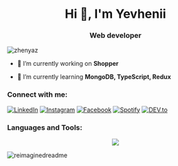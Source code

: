 <h1 align="center">Hi 👋, I'm Yevhenii</h1>
<h3 align="center">Web developer</h3>

<p align="left"> <img src="https://komarev.com/ghpvc/?username=zhenyaz&label=Profile%20views&color=0e75b6&style=flat" alt="zhenyaz" /> </p>

- 🔭 I’m currently working on **Shopper**

- 🌱 I’m currently learning **MongoDB, TypeScript, Redux**

<h3 align="left">Connect with me:</h3>
<p align="left">
<a href="https://www.linkedin.com/in/dhanushkamadushan/" target="_blank"><img src="https://img.shields.io/badge/LinkedIn-%230077B5.svg?&style=flat-square&logo=linkedin&logoColor=white" alt="LinkedIn"></a>
<a href="https://www.instagram.com/dhanushka_m/" target="_blank"><img src="https://img.shields.io/badge/Instagram-%23E4405F.svg?&style=flat-square&logo=instagram&logoColor=white" alt="Instagram"></a>
<a href="https://www.facebook.com/dhanushka.madushan.37" target="_blank"><img src="https://img.shields.io/badge/Facebook-%231877F2.svg?&style=flat-square&logo=facebook&logoColor=white" alt="Facebook"></a>
<a href="https://open.spotify.com/playlist/37i9dQZF1DWYfNJLV7OBMA" target="_blank"><img src="https://img.shields.io/badge/Spotify-%231ED760.svg?&style=flat-square&logo=spotify&logoColor=white" alt="Spotify"></a>
<a href="https://dev.to/dhanushkadev" target="_blank"><img src="https://img.shields.io/badge/DEV-%230A0A0A.svg?&style=flat-square&logo=DEV.to&logoColor=white" alt="DEV.to"></a>
</p>

<h3 align="left">Languages and Tools:</h3>
<p align="center">
  <a href="https://skillicons.dev">
    <img src="https://skillicons.dev/icons?i=git,js,ts,react,nodejs,mongodb,firebase" />
  </a>
</p>
<img src="https://myreadme.vercel.app/api/embed/ZhenyaZ?panels=userstatistics,toprepositories,toplanguages,commitgraph" alt="reimaginedreadme" />

